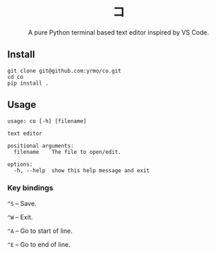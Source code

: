 <div align="center">
<h1>
    <div>コ</div>
</h1>

A pure Python terminal based text editor inspired by VS Code. 

</div>

## Install

```
git clone git@github.com:yrmo/co.git
cd co
pip install .
```

## Usage

```
usage: co [-h] [filename]

text editor

positional arguments:
  filename    The file to open/edit.

options:
  -h, --help  show this help message and exit
```

### Key bindings

`^S` – Save.

`^W` – Exit.

`^A` – Go to start of line.

`^E` – Go to end of line.
